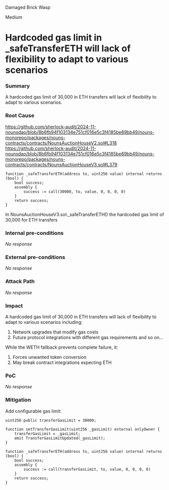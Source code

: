 Damaged Brick Wasp

Medium

# Hardcoded gas limit in _safeTransferETH will lack of flexibility to adapt to various scenarios

### Summary

A hardcoded gas limit of 30,000 in ETH transfers will lack of flexibility to  adapt to various scenarios.

### Root Cause

https://github.com/sherlock-audit/2024-11-nounsdao/blob/8b6fb94f103134e751cf016e5c3f4185be89bb49/nouns-monorepo/packages/nouns-contracts/contracts/NounsAuctionHouseV2.sol#L318
https://github.com/sherlock-audit/2024-11-nounsdao/blob/8b6fb94f103134e751cf016e5c3f4185be89bb49/nouns-monorepo/packages/nouns-contracts/contracts/NounsAuctionHouseV3.sol#L379
```solidity
function _safeTransferETH(address to, uint256 value) internal returns (bool) {
    bool success;
    assembly {
        success := call(30000, to, value, 0, 0, 0, 0)
    }
    return success;
}
```
In NounsAuctionHouseV3.sol:_safeTransferETH() the hardcoded gas limit of 30,000 for ETH transfers


### Internal pre-conditions

_No response_

### External pre-conditions

_No response_

### Attack Path

_No response_

### Impact

A hardcoded gas limit of 30,000 in ETH transfers will lack of flexibility to  adapt to various scenarios including:
1. Network upgrades that modify gas costs
2. Future protocol integrations with different gas requirements
and so on...

While the WETH fallback prevents complete failure, it:
1. Forces unwanted token conversion
2. May break contract integrations expecting ETH

### PoC

_No response_

### Mitigation

Add configurable gas limit:
```solidity
uint256 public transferGasLimit = 30000;

function setTransferGasLimit(uint256 _gasLimit) external onlyOwner {
    transferGasLimit = _gasLimit;
    emit TransferGasLimitUpdated(_gasLimit);
}

function _safeTransferETH(address to, uint256 value) internal returns (bool) {
    bool success;
    assembly {
        success := call(transferGasLimit, to, value, 0, 0, 0, 0)
    }
    return success;
}
```